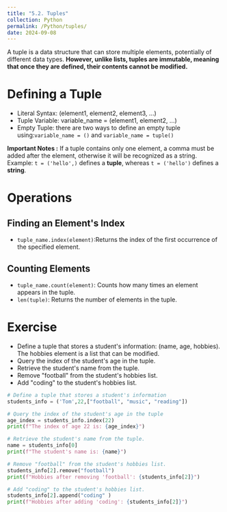 ```yaml
---
title: "5.2. Tuples"
collection: Python
permalink: /Python/tuples/
date: 2024-09-08
---
```

A tuple is a data structure that can store multiple elements, potentially of different data types. **However, unlike lists, tuples are immutable, meaning that once they are defined, their contents cannot be modified.**

# Defining a Tuple
- Literal Syntax: (element1, element2, element3, ...)
- Tuple Variable: variable_name = (element1, element2, ...)
- Empty Tuple: there are two ways to define an empty tuple using:`variable_name = ()` and `variable_name = tuple()`

**Important Notes :** If a tuple contains only one element, a comma must be added after the element, otherwise it will be recognized as a string. Example: `t = ('hello',)` defines a **tuple**, whereas `t = ('hello')` defines a **string**.

# Operations
## Finding an Element's Index
- `tuple_name.index(element)`:Returns the index of the first occurrence of the specified element.
  
## Counting Elements
- `tuple_name.count(element)`: Counts how many times an element appears in the tuple.
- `len(tuple)`: Returns the number of elements in the tuple.

# Exercise
- Define a tuple that stores a student's information: (name, age, hobbies). The hobbies element is a list that can be modified.
- Query the index of the student's age in the tuple.
- Retrieve the student's name from the tuple.
- Remove "football" from the student's hobbies list.
- Add "coding" to the student's hobbies list.
  
```python
# Define a tuple that stores a student's information
students_info = ('Tom',22,["football", "music", "reading"])

# Query the index of the student's age in the tuple
age_index = students_info.index(22)
print(f"The index of age 22 is: {age_index}")

# Retrieve the student's name from the tuple.
name = students_info[0]
print(f"The student's name is: {name}")

# Remove "football" from the student's hobbies list.
students_info[2].remove("football")
print(f"Hobbies after removing 'football': {students_info[2]}")

# Add "coding" to the student's hobbies list.
students_info[2].append("coding" )
print(f"Hobbies after adding 'coding': {students_info[2]}")
```